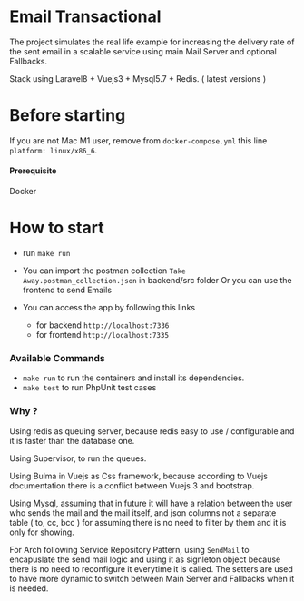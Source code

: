 # Email Transactional

The project simulates the real life example for increasing the delivery rate of the sent email in a scalable service using main Mail Server and optional Fallbacks.

Stack using Laravel8 + Vuejs3 + Mysql5.7 + Redis. ( latest versions )

# Before starting

If you are not Mac M1 user, remove from `docker-compose.yml` this line `platform: linux/x86_6`.

#### Prerequisite
Docker

# How to start

- run `make run`

- You can import the postman collection `Take Away.postman_collection.json` in backend/src folder Or you can use the frontend to send Emails

- You can access the app by following this links
  - for backend `http://localhost:7336`
  - for frontend `http://localhost:7335`

### Available Commands
- `make run` to run the containers and install its dependencies.
- `make test` to run PhpUnit test cases

### Why ?

Using redis as queuing server, because redis easy to use / configurable and it is faster than the database one.

Using Supervisor, to run the queues.

Using Bulma in Vuejs as Css framework, because according to Vuejs documentation there is a conflict between Vuejs 3 and bootstrap.

Using Mysql, assuming that in future it will have a relation between the user who sends the mail and the mail itself, and json columns not a separate table ( to, cc, bcc ) for assuming there is no need to filter by them and it is only for showing.

For Arch following Service Repository Pattern, using `SendMail` to encapuslate the send mail logic and using it as signleton object because there is no need to reconfigure it everytime it is called. The setters are used to have more dynamic to switch between Main Server and Fallbacks when it is needed.
